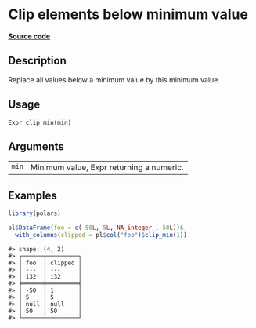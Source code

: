 

# Clip elements below minimum value

[**Source code**](https://github.com/pola-rs/r-polars/tree/main/R/expr__expr.R#L2675)

## Description

Replace all values below a minimum value by this minimum value.

## Usage

<pre><code class='language-R'>Expr_clip_min(min)
</code></pre>

## Arguments

<table>
<tr>
<td style="white-space: nowrap; font-family: monospace; vertical-align: top">
<code id="min">min</code>
</td>
<td>
Minimum value, Expr returning a numeric.
</td>
</tr>
</table>

## Examples

``` r
library(polars)

pl$DataFrame(foo = c(-50L, 5L, NA_integer_, 50L))$
  with_columns(clipped = pl$col("foo")$clip_min(1))
```

    #> shape: (4, 2)
    #> ┌──────┬─────────┐
    #> │ foo  ┆ clipped │
    #> │ ---  ┆ ---     │
    #> │ i32  ┆ i32     │
    #> ╞══════╪═════════╡
    #> │ -50  ┆ 1       │
    #> │ 5    ┆ 5       │
    #> │ null ┆ null    │
    #> │ 50   ┆ 50      │
    #> └──────┴─────────┘

